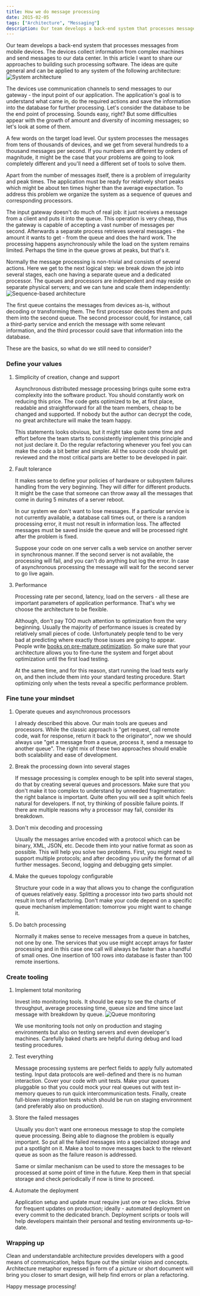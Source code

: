```yaml
---
title: How we do message processing
date: 2015-02-05
tags: ["Architecture", "Messaging"]
description: Our team develops a back-end system that processes messages from mobile devices. The devices collect information from complex machines and send messages to our data center. In this article I want to share our approaches to building such processing software. The ideas are quite general and can be applied to any system of the following architecture...
---
```


Our team develops a back-end system that processes messages from mobile devices. The devices collect information from complex machines and send messages to our data center. In this article I want to share our approaches to building such processing software. The ideas are quite general and can be applied to any system of the following architecture:
![System architecture](architecture.jpg)

The devices use communication channels to send messages to our gateway - the input point of our application. The application's goal is to understand what came in, do the required actions and save the information into the database for further processing. Let's consider the database to be the end point of processing. Sounds easy, right? But some difficulties appear with the growth of amount and diversity of incoming messages; so let's look at some of them.

A few words on the target load level. Our system processes the messages from tens of thousands of devices, and we get from several hundreds to a thousand messages per second. If you numbers are different by orders of magnitude, it might be the case that your problems are going to look completely different and you'll need a different set of tools to solve them.

Apart from the number of messages itself, there is a problem of irregularity and peak times. The application must be ready for relatively short peaks which might be about ten times higher than the average expectation. To address this problem we organize the system as a sequence of queues and corresponding processors.

The input gateway doesn't do much of real job: it just receives a message from a client and puts it into the queue. This operation is very cheap, thus the gateway is capable of accepting a vast number of messages per second. Afterwards a separate process retrieves several messages - the amount it wants to get - from the queue and does the hard work. The processing happens asynchronously while the load on the system remains limited. Perhaps the time in the queue grows at peaks, but that's it.

Normally the message processing is non-trivial and consists of several actions. Here we get to the next logical step: we break down the job into several stages, each one having a separate queue and a dedicated processor. The queues and processors are independent and may reside on separate physical servers; and we can tune and scale them independently:
![Sequence-based architecture](sequence.jpg)

The first queue contains the messages from devices as-is, without decoding or transforming them. The first processor decodes them and puts them into the second queue. The second processor could, for instance, call a third-party service and enrich the message with some relevant information, and the third processor could save that information into the database.

These are the basics, so what do we still need to consider?


### Define your values

1. Simplicity of creation, change and support

    Asynchronous distributed message processing brings quite some extra complexity into the software product. You should constantly work on reducing this price. The code gets optimized to be, at first place, readable and straightforward for all the team members, cheap to be changed and supported. If nobody but the author can decrypt the code, no great architecture will make the team happy.

    This statements looks obvious, but it might take quite some time and effort before the team starts to consistently implement this principle and not just declare it. Do the regular refactoring whenever you feel you can make the code a bit better and simpler. All the source code should get reviewed and the most critical parts are better to be developed in pair.

2. Fault tolerance

    It makes sense to define your policies of hardware or subsystem failures handling from the very beginning. They will differ for different products. It might be the case that someone can throw away all the messages that come in during 5 minutes of a server reboot.

    In our system we don't want to lose messages. If a particular service is not currently available, a database call times out, or there is a random processing error, it must not result in information loss. The affected messages must be saved inside the queue and will be processed right after the problem is fixed.

    Suppose your code on one server calls a web service on another server in synchronous manner. If the second server is not available, the processing will fail, and you can't do anything but log the error. In case of asynchronous processing the message will wait for the second server to go live again.

3. Performance

    Processing rate per second, latency, load on the servers - all these are important parameters of application performance. That's why we choose the architecture to be flexible.

    Although, don't pay TOO much attention to optimization from the very beginning. Usually the majority of performance issues is created by relatively small pieces of code. Unfortunately people tend to be very bad at predicting where exactly those issues are going to appear. People write [books on pre-mature optimization](http://carlos.bueno.org/optimization/). So make sure that your architecture allows you to fine-tune the system and forget about optimization until the first load testing.

    At the same time, and for this reason, start running the load tests early on, and then include them into your standard testing procedure. Start optimizing only when the tests reveal a specific performance problem.


### Fine tune your mindset

1. Operate queues and asynchronous processors

    I already described this above. Our main tools are queues and processors. While the classic approach is "get request, call remote code, wait for response, return it back to the originator", now we should always use "get a message from a queue, process it, send a message to another queue". The right mix of these two approaches should enable both scalability and ease of development.

2. Break the processing down into several stages

    If message processing is complex enough to be split into several stages, do that by creating several queues and processors. Make sure that you don't make it too complex to understand by unneeded fragmentation: the right balance is important. Quite often you will see a split which feels natural for developers. If not, try thinking of possible failure points. If there are multiple reasons why a processor may fail, consider its breakdown.

3. Don't mix decoding and processing

    Usually the messages arrive encoded with a protocol which can be binary, XML, JSON, etc. Decode them into your native format as soon as possible. This will help you solve two problems. First, you might need to support multiple protocols; and after decoding you unify the format of all further messages. Second, logging and debugging gets simpler.

4. Make the queues topology configurable

    Structure your code in a way that allows you to change the configuration of queues relatively easy. Splitting a processor into two parts should not result in tons of refactoring. Don't make your code depend on a specific queue mechanism implementation: tomorrow you might want to change it.

5. Do batch processing

    Normally it makes sense to receive messages from a queue in batches, not one by one. The services that you use might accept arrays for faster processing and in this case one call will always be faster than a handful of small ones. One insertion of 100 rows into database is faster than 100 remote insertions.


### Create tooling

1. Implement total monitoring

    Invest into monitoring tools. It should be easy to see the charts of throughput, average processing time, queue size and time since last message with breakdown by queue.
![Queue monitoring](monitoring.jpg)

    We use monitoring tools not only on production and staging environments but also on testing servers and even developer's machines. Carefully baked charts are helpful during debug and load testing procedures.

2. Test everything

    Message processing systems are perfect fields to apply fully automated testing. Input data protocols are well-defined and there is no human interaction. Cover your code with unit tests. Make your queues pluggable so that you could mock your real queues out with test in-memory queues to run quick intercommunication tests. Finally, create full-blown integration tests which should be run on staging environment (and preferably also on production).

3. Store the failed messages

    Usually you don't want one erroneous message to stop the complete queue processing. Being able to diagnose the problem is equally important. So put all the failed messages into a specialized storage and put a spotlight on it. Make a tool to move messages back to the relevant queue as soon as the failure reason is addressed.

    Same or similar mechanism can be used to store the messages to be processed at some point of time in the future. Keep them in that special storage and check periodically if now is time to proceed.

4. Automate the deployment

    Application setup and update must require just one or two clicks. Strive for frequent updates on production; ideally - automated deployment on every commit to the dedicated branch. Deployment scripts or tools will help developers maintain their personal and testing environments up-to-date.


### Wrapping up

Clean and understandable architecture provides developers with a good means of communication, helps figure out the similar vision and concepts. Architecture metaphor expressed in form of a picture or short document will bring you closer to smart design, will help find errors or plan a refactoring.

Happy message processing!